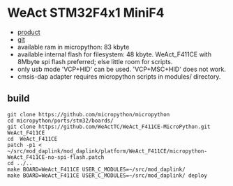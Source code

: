 # WeAct STM32F4x1 MiniF4
- [product](https://aliexpress.com/item/1005001456186625.html)
- [git](https://github.com/WeActTC/MiniSTM32F4x1)
- available ram in micropython: 83 kbyte
- available internal flash for filesystem: 48 kbyte. WeAct_F411CE with 8Mbyte spi flash preferred; else little room for scripts.
- only usb mode 'VCP+HID' can be used. 'VCP+MSC+HID' does not work.
- cmsis-dap adapter requires micropython scripts in modules/ directory.

## build
```
git clone https://github.com/micropython/micropython
cd micropython/ports/stm32/boards/
git clone https://github.com/WeActTC/WeAct_F411CE-MicroPython.git WeAct_F411CE
cd  WeAct_F411CE
patch -p1 < ~/src/mod_daplink/mod_daplink/platform/WeAct_F411CE/micropython-WeAct_F411CE-no-spi-flash.patch
cd ../..
make BOARD=WeAct_F411CE USER_C_MODULES=~/src/mod_daplink/
make BOARD=WeAct_F411CE USER_C_MODULES=~/src/mod_daplink/ deploy
```

